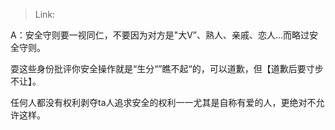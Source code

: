 > Link: 

A：安全守则要一视同仁，不要因为对方是"大V”、熟人、亲戚、恋人…而略过安全守则。

耍这些身份批评你安全操作就是“生分“”瞧不起“的，可以道歉，但【道歉后要寸步不让】。

任何人都没有权利剥夺ta人追求安全的权利一一尤其是自称有爱的人，更绝对不允许这样。
